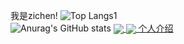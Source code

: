 我是zichen!
![Top Langs1](https://github-readme-stats.vercel.app/api/top-langs/?username=zichenlbl&layout=compact)
<br/>
![Anurag's GitHub stats](https://github-readme-stats.vercel.app/api?username=zichenlbl&show_icons=true)
<a href="https://github.com/zichenlbl/git">
  <img align="center" src="https://github-readme-stats.vercel.app/api/pin/?username=zichenlbl&repo=git" />
</a>
<a href="https://github.com/JavaWeb-Basics">
  <img align="center" src="https://github-readme-stats.vercel.app/api/pin/?username=zichenlbl&repo=JavaWeb-Basics" />
</a>
[个人介绍](https://github.com/anuraghazra/github-readme-stats)

